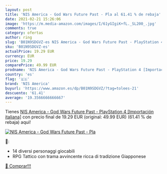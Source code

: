 ```yaml
---
layout: post
title: 'NIS America - God Wars Future Past - Pla al 61.41 % de rebaja'
date: 2021-02-21 15:26:06
image: 'https://m.media-amazon.com/images/I/61yGIgiK+fL._SL200_.jpg'
comments: true
category: ofertas
author: ring
slug: 'B01N9SDGVZ-es NIS America - God Wars Future Past - PlayStation 4...'
sku: 'B01N9SDGVZ-es'
actualPrice: 19.29 EUR
currency: EUR
price: 19.29
comparePrice: 49.99 EUR
prodname: 'NIS America - God Wars Future Past - PlayStation 4 [Importación italiana]'
country: 'es'
flag: '🇪🇸'
brand: 'NIS America'
buyurl: 'https://www.amazon.es/dp/B01N9SDGVZ/?tag=tolees-21'
descuento: '61.41'
average: '19.3566666666667'
---
```


Tienes [NIS America - God Wars Future Past - PlayStation 4 [Importación italiana]](https://www.amazon.es/dp/B01N9SDGVZ/?tag=tolees-21) con precio final de  19.29 EUR (original: 49.99 EUR) (61.41 %  de rebaja) aqui!

[![NIS America - God Wars Future Past - Pla](https://m.media-amazon.com/images/I/61yGIgiK+fL._SL200_.jpg)](https://www.amazon.es/dp/B01N9SDGVZ/?tag=tolees-21)

🔎:

- 14 diversi personaggi giocabili
- RPG Tattico con trama avvincente ricca di tradizione Giapponese

[🛒 Comprar!!!](https://www.amazon.es/dp/B01N9SDGVZ/?tag=tolees-21)
